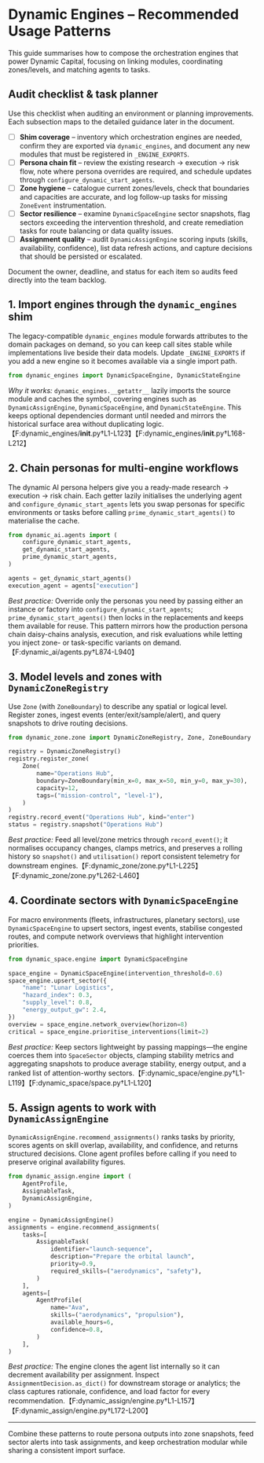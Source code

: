 # Dynamic Engines – Recommended Usage Patterns

This guide summarises how to compose the orchestration engines that power Dynamic Capital, focusing on linking modules, coordinating zones/levels, and matching agents to tasks.

## Audit checklist & task planner

Use this checklist when auditing an environment or planning improvements. Each subsection maps to the detailed guidance later in the document.

- [ ] **Shim coverage** – inventory which orchestration engines are needed, confirm they are exported via `dynamic_engines`, and document any new modules that must be registered in `_ENGINE_EXPORTS`.
- [ ] **Persona chain fit** – review the existing research → execution → risk flow, note where persona overrides are required, and schedule updates through `configure_dynamic_start_agents`.
- [ ] **Zone hygiene** – catalogue current zones/levels, check that boundaries and capacities are accurate, and log follow-up tasks for missing `ZoneEvent` instrumentation.
- [ ] **Sector resilience** – examine `DynamicSpaceEngine` sector snapshots, flag sectors exceeding the intervention threshold, and create remediation tasks for route balancing or data quality issues.
- [ ] **Assignment quality** – audit `DynamicAssignEngine` scoring inputs (skills, availability, confidence), list data refresh actions, and capture decisions that should be persisted or escalated.

Document the owner, deadline, and status for each item so audits feed directly into the team backlog.

## 1. Import engines through the `dynamic_engines` shim

The legacy-compatible `dynamic_engines` module forwards attributes to the domain packages on demand, so you can keep call sites stable while implementations live beside their data models. Update `_ENGINE_EXPORTS` if you add a new engine so it becomes available via a single import path.

```python
from dynamic_engines import DynamicSpaceEngine, DynamicStateEngine
```

_Why it works:_ `dynamic_engines.__getattr__` lazily imports the source module and caches the symbol, covering engines such as `DynamicAssignEngine`, `DynamicSpaceEngine`, and `DynamicStateEngine`. This keeps optional dependencies dormant until needed and mirrors the historical surface area without duplicating logic.【F:dynamic_engines/__init__.py†L1-L123】【F:dynamic_engines/__init__.py†L168-L212】

## 2. Chain personas for multi-engine workflows

The dynamic AI persona helpers give you a ready-made research → execution → risk chain. Each getter lazily initialises the underlying agent and `configure_dynamic_start_agents` lets you swap personas for specific environments or tasks before calling `prime_dynamic_start_agents()` to materialise the cache.

```python
from dynamic_ai.agents import (
    configure_dynamic_start_agents,
    get_dynamic_start_agents,
    prime_dynamic_start_agents,
)

agents = get_dynamic_start_agents()
execution_agent = agents["execution"]
```

_Best practice:_ Override only the personas you need by passing either an instance or factory into `configure_dynamic_start_agents`; `prime_dynamic_start_agents()` then locks in the replacements and keeps them available for reuse. This pattern mirrors how the production persona chain daisy-chains analysis, execution, and risk evaluations while letting you inject zone- or task-specific variants on demand.【F:dynamic_ai/agents.py†L874-L940】

## 3. Model levels and zones with `DynamicZoneRegistry`

Use `Zone` (with `ZoneBoundary`) to describe any spatial or logical level. Register zones, ingest events (enter/exit/sample/alert), and query snapshots to drive routing decisions.

```python
from dynamic_zone.zone import DynamicZoneRegistry, Zone, ZoneBoundary

registry = DynamicZoneRegistry()
registry.register_zone(
    Zone(
        name="Operations Hub",
        boundary=ZoneBoundary(min_x=0, max_x=50, min_y=0, max_y=30),
        capacity=12,
        tags=("mission-control", "level-1"),
    )
)
registry.record_event("Operations Hub", kind="enter")
status = registry.snapshot("Operations Hub")
```

_Best practice:_ Feed all level/zone metrics through `record_event()`; it normalises occupancy changes, clamps metrics, and preserves a rolling history so `snapshot()` and `utilisation()` report consistent telemetry for downstream engines.【F:dynamic_zone/zone.py†L1-L225】【F:dynamic_zone/zone.py†L262-L460】

## 4. Coordinate sectors with `DynamicSpaceEngine`

For macro environments (fleets, infrastructures, planetary sectors), use `DynamicSpaceEngine` to upsert sectors, ingest events, stabilise congested routes, and compute network overviews that highlight intervention priorities.

```python
from dynamic_space.engine import DynamicSpaceEngine

space_engine = DynamicSpaceEngine(intervention_threshold=0.6)
space_engine.upsert_sector({
    "name": "Lunar Logistics",
    "hazard_index": 0.3,
    "supply_level": 0.8,
    "energy_output_gw": 2.4,
})
overview = space_engine.network_overview(horizon=8)
critical = space_engine.prioritise_interventions(limit=2)
```

_Best practice:_ Keep sectors lightweight by passing mappings—the engine coerces them into `SpaceSector` objects, clamping stability metrics and aggregating snapshots to produce average stability, energy output, and a ranked list of attention-worthy sectors.【F:dynamic_space/engine.py†L1-L119】【F:dynamic_space/space.py†L1-L120】

## 5. Assign agents to work with `DynamicAssignEngine`

`DynamicAssignEngine.recommend_assignments()` ranks tasks by priority, scores agents on skill overlap, availability, and confidence, and returns structured decisions. Clone agent profiles before calling if you need to preserve original availability figures.

```python
from dynamic_assign.engine import (
    AgentProfile,
    AssignableTask,
    DynamicAssignEngine,
)

engine = DynamicAssignEngine()
assignments = engine.recommend_assignments(
    tasks=[
        AssignableTask(
            identifier="launch-sequence",
            description="Prepare the orbital launch",
            priority=0.9,
            required_skills=("aerodynamics", "safety"),
        )
    ],
    agents=[
        AgentProfile(
            name="Ava",
            skills=("aerodynamics", "propulsion"),
            available_hours=6,
            confidence=0.8,
        )
    ],
)
```

_Best practice:_ The engine clones the agent list internally so it can decrement availability per assignment. Inspect `AssignmentDecision.as_dict()` for downstream storage or analytics; the class captures rationale, confidence, and load factor for every recommendation.【F:dynamic_assign/engine.py†L1-L157】【F:dynamic_assign/engine.py†L172-L200】

---

Combine these patterns to route persona outputs into zone snapshots, feed sector alerts into task assignments, and keep orchestration modular while sharing a consistent import surface.

